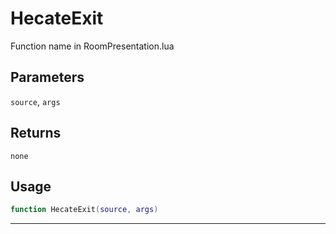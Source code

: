 # HecateExit
Function name in RoomPresentation.lua
## Parameters
`source`, `args`
## Returns
`none`
## Usage
```lua
function HecateExit(source, args)
```
---
